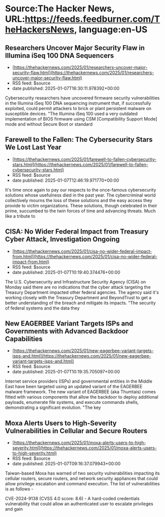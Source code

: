 # Source:The Hacker News, URL:https://feeds.feedburner.com/TheHackersNews, language:en-US

## Researchers Uncover Major Security Flaw in Illumina iSeq 100 DNA Sequencers
 - [https://thehackernews.com/2025/01/researchers-uncover-major-security-flaw.html](https://thehackernews.com/2025/01/researchers-uncover-major-security-flaw.html)
 - RSS feed: $source
 - date published: 2025-01-07T16:30:11.978392+00:00

Cybersecurity researchers have uncovered firmware security vulnerabilities in the Illumina iSeq 100 DNA sequencing instrument that, if successfully exploited, could permit attackers to brick or plant persistent malware on susceptible devices.
"The Illumina iSeq 100 used a very outdated implementation of BIOS firmware using CSM [Compatibility Support Mode] mode and without Secure Boot or standard

## Farewell to the Fallen: The Cybersecurity Stars We Lost Last Year
 - [https://thehackernews.com/2025/01/farewell-to-fallen-cybersecurity-stars.html](https://thehackernews.com/2025/01/farewell-to-fallen-cybersecurity-stars.html)
 - RSS feed: $source
 - date published: 2025-01-07T12:46:19.971770+00:00

It's time once again to pay our respects to the once-famous cybersecurity solutions whose usefulness died in the past year. The cybercriminal world collectively mourns the loss of these solutions and the easy access they provide to victim organizations. These solutions, though celebrated in their prime, succumbed to the twin forces of time and advancing threats. Much like a tribute to

## CISA: No Wider Federal Impact from Treasury Cyber Attack, Investigation Ongoing
 - [https://thehackernews.com/2025/01/cisa-no-wider-federal-impact-from.html](https://thehackernews.com/2025/01/cisa-no-wider-federal-impact-from.html)
 - RSS feed: $source
 - date published: 2025-01-07T10:19:40.374476+00:00

The U.S. Cybersecurity and Infrastructure Security Agency (CISA) on Monday said there are no indications that the cyber attack targeting the Treasury Department impacted other federal agencies.
The agency said it's working closely with the Treasury Department and BeyondTrust to get a better understanding of the breach and mitigate its impacts.
"The security of federal systems and the data they

## New EAGERBEE Variant Targets ISPs and Governments with Advanced Backdoor Capabilities
 - [https://thehackernews.com/2025/01/new-eagerbee-variant-targets-isps-and.html](https://thehackernews.com/2025/01/new-eagerbee-variant-targets-isps-and.html)
 - RSS feed: $source
 - date published: 2025-01-07T10:19:35.705097+00:00

Internet service providers (ISPs) and governmental entities in the Middle East have been targeted using an updated variant of the EAGERBEE malware framework.
The new variant of EAGERBEE (aka Thumtais) comes fitted with various components that allow the backdoor to deploy additional payloads, enumerate file systems, and execute commands shells, demonstrating a significant evolution.
"The key

## Moxa Alerts Users to High-Severity Vulnerabilities in Cellular and Secure Routers
 - [https://thehackernews.com/2025/01/moxa-alerts-users-to-high-severity.html](https://thehackernews.com/2025/01/moxa-alerts-users-to-high-severity.html)
 - RSS feed: $source
 - date published: 2025-01-07T09:16:37.079943+00:00

Taiwan-based Moxa has warned of two security vulnerabilities impacting its cellular routers, secure routers, and network security appliances that could allow privilege escalation and command execution.
The list of vulnerabilities is as follows -

CVE-2024-9138 (CVSS 4.0 score: 8.6) - A hard-coded credentials vulnerability that could allow an authenticated user to escalate privileges and gain


